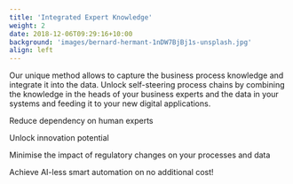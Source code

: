 ```yaml
---
title: 'Integrated Expert Knowledge'
weight: 2
date: 2018-12-06T09:29:16+10:00
background: 'images/bernard-hermant-1nDW7BjBj1s-unsplash.jpg'
align: left
---
```


Our unique method allows to capture the business process knowledge and integrate it into the data. Unlock self-steering process chains by combining the knowledge in the heads of your business experts and the data in your systems and feeding it to your new digital applications.

Reduce dependency on human experts

Unlock innovation potential

Minimise the impact of regulatory changes on your processes and data

Achieve AI-less smart automation on no additional cost!